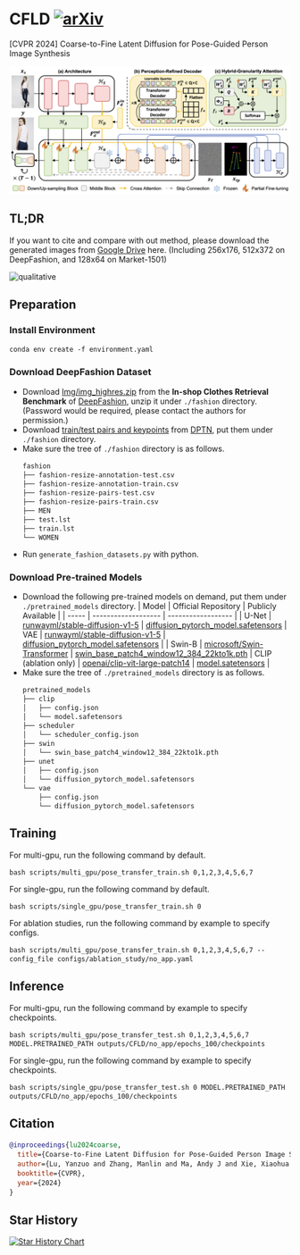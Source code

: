 # CFLD [![arXiv](https://img.shields.io/badge/arXiv-2402.18078-b31b1b.svg)](https://arxiv.org/abs/2402.18078)

[CVPR 2024] Coarse-to-Fine Latent Diffusion for Pose-Guided Person Image Synthesis


![pipeline](pipeline.png)

## TL;DR
If you want to cite and compare with out method, please download the generated images from [Google Drive](https://drive.google.com/drive/folders/1wNXt23C18G5eae8nl11jcdkZ1HqLlMHp?usp=sharing) here.
(Including 256x176, 512x372 on DeepFashion, and 128x64 on Market-1501)

![qualitative](qualitative.png)

## Preparation

### Install Environment
```
conda env create -f environment.yaml
```

### Download DeepFashion Dataset
* Download [Img/img_highres.zip](https://drive.google.com/drive/folders/0B7EVK8r0v71pYkd5TzBiclMzR00?resourcekey=0-fsjVShvqXP2517KnwaZ0zw) from the **In-shop Clothes Retrieval Benchmark** of [DeepFashion](http://mmlab.ie.cuhk.edu.hk/projects/DeepFashion/InShopRetrieval.html), unzip it under `./fashion` directory. (Password would be required, please contact the authors for permission.)
* Download [train/test pairs and keypoints](https://drive.google.com/drive/folders/1qZDod3QDD7PaBxnNyHCuLBR7ftTSkSE1?usp=sharing) from [DPTN](https://github.com/PangzeCheung/Dual-task-Pose-Transformer-Network), put them under `./fashion` directory.
* Make sure the tree of `./fashion` directory is as follows.
    ```
    fashion
    ├── fashion-resize-annotation-test.csv
    ├── fashion-resize-annotation-train.csv
    ├── fashion-resize-pairs-test.csv
    ├── fashion-resize-pairs-train.csv
    ├── MEN
    ├── test.lst
    ├── train.lst
    └── WOMEN
    ```
* Run `generate_fashion_datasets.py` with python.

### Download Pre-trained Models
* Download the following pre-trained models on demand, put them under `./pretrained_models` directory.
    | Model | Official Repository | Publicly Available |
    | ----- | ------------------- | ------------------ |
    | U-Net | [runwayml/stable-diffusion-v1-5](https://huggingface.co/runwayml/stable-diffusion-v1-5) | [diffusion_pytorch_model.safetensors](https://huggingface.co/runwayml/stable-diffusion-v1-5/blob/main/unet/diffusion_pytorch_model.safetensors)
    | VAE | [runwayml/stable-diffusion-v1-5](https://huggingface.co/runwayml/stable-diffusion-v1-5) | [diffusion_pytorch_model.safetensors](https://huggingface.co/runwayml/stable-diffusion-v1-5/blob/main/vae/diffusion_pytorch_model.safetensors) |
    | Swin-B | [microsoft/Swin-Transformer](https://github.com/microsoft/Swin-Transformer) | [swin_base_patch4_window12_384_22kto1k.pth](https://github.com/SwinTransformer/storage/releases/download/v1.0.0/swin_base_patch4_window12_384_22kto1k.pth)
    | CLIP (ablation only) | [openai/clip-vit-large-patch14](https://huggingface.co/openai/clip-vit-large-patch14) | [model.satetensors](https://huggingface.co/openai/clip-vit-large-patch14/blob/main/model.safetensors) |
* Make sure the tree of `./pretrained_models` directory is as follows.
    ```
    pretrained_models
    ├── clip
    │   ├── config.json
    │   └── model.safetensors
    ├── scheduler
    │   └── scheduler_config.json
    ├── swin
    │   └── swin_base_patch4_window12_384_22kto1k.pth
    ├── unet
    │   ├── config.json
    │   └── diffusion_pytorch_model.safetensors
    └── vae
        ├── config.json
        └── diffusion_pytorch_model.safetensors
    ```

## Training
For multi-gpu, run the following command by default.
```
bash scripts/multi_gpu/pose_transfer_train.sh 0,1,2,3,4,5,6,7
```
For single-gpu, run the following command by default.
```
bash scripts/single_gpu/pose_transfer_train.sh 0
```
For ablation studies, run the following command by example to specify configs.
```
bash scripts/multi_gpu/pose_transfer_train.sh 0,1,2,3,4,5,6,7 --config_file configs/ablation_study/no_app.yaml
```

## Inference
For multi-gpu, run the following command by example to specify checkpoints.
```
bash scripts/multi_gpu/pose_transfer_test.sh 0,1,2,3,4,5,6,7 MODEL.PRETRAINED_PATH outputs/CFLD/no_app/epochs_100/checkpoints
```
For single-gpu, run the following command by example to specify checkpoints.
```
bash scripts/single_gpu/pose_transfer_test.sh 0 MODEL.PRETRAINED_PATH outputs/CFLD/no_app/epochs_100/checkpoints
```

## Citation
```bibtex
@inproceedings{lu2024coarse,
  title={Coarse-to-Fine Latent Diffusion for Pose-Guided Person Image Synthesis},
  author={Lu, Yanzuo and Zhang, Manlin and Ma, Andy J and Xie, Xiaohua and Lai, Jian-Huang},
  booktitle={CVPR},
  year={2024}
}
```

## Star History

[![Star History Chart](https://api.star-history.com/svg?repos=YanzuoLu/CFLD&type=Date)](https://star-history.com/#YanzuoLu/CFLD&Date)
